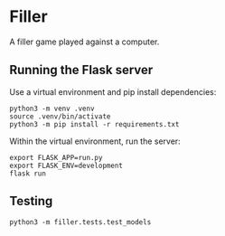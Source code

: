 # Filler

A filler game played against a computer.

## Running the Flask server

Use a virtual environment and pip install dependencies:

```shell
python3 -m venv .venv
source .venv/bin/activate
python3 -m pip install -r requirements.txt
```

Within the virtual environment, run the server:
```shell
export FLASK_APP=run.py
export FLASK_ENV=development
flask run
```

## Testing

```shell
python3 -m filler.tests.test_models
```